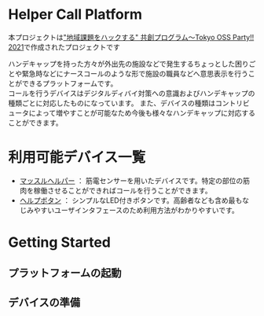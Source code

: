 # Helper Call Platform
本プロジェクトは["地域課題をハックする" 共創プログラム〜Tokyo OSS Party!! 2021](https://tokyo-oss-party.com/)で作成されたプロジェクトです

ハンデキャップを持った方々が外出先の施設などで発生するちょっとした困りごとや緊急時などにナースコールのような形で施設の職員などへ意思表示を行うことができるプラットフォームです。  
コールを行うデバイスはデジタルディバイ対策への意識およびハンデキャップの種類ごとに対応したものになっています。
また、デバイスの種類はコントリビュータによって増やすことが可能なため今後も様々なハンデキャップに対応することができます。

# 利用可能デバイス一覧

* [マッスルヘルパー](./devices/muscle_helper) ： 筋電センサーを用いたデバイスです。特定の部位の筋肉を稼働させることができればコールを行うことができます。
* [ヘルプボタン](./devices/help_button) ： シンプルなLED付きボタンです。高齢者なども含め最もなじみやすいユーザインタフェースのため利用方法がわかりやすいです。

# Getting Started

## プラットフォームの起動

## デバイスの準備
